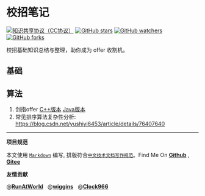 # 校招笔记

[![知识共享协议（CC协议）](https://img.shields.io/badge/License-Creative%20Commons-DC3D24.svg)](https://creativecommons.org/licenses/by-nc-sa/4.0/deed.zh)
[![GitHub stars](https://img.shields.io/github/stars/hbulpf/InterviewNotes.svg?label=Stars)](https://github.com/hbulpf/InterviewNotes)
[![GitHub watchers](https://img.shields.io/github/watchers/hbulpf/InterviewNotes.svg?label=Watchers)](https://github.com/hbulpf/InterviewNotes/watchers)
[![GitHub forks](https://img.shields.io/github/forks/hbulpf/InterviewNotes.svg?label=Forks)](https://github.com/hbulpf/InterviewNotes/fork)


校招基础知识总结与整理，助你成为 offer 收割机。

## 基础

## 算法

1. 剑指offer [C++版本](https://github.com/hbulpf/CodingInterviewChinese2) [Java版本](https://github.com/hbulpf/point-to-offer-edition2)
1. 常见排序算法复杂性分析: https://blog.csdn.net/yushiyi6453/article/details/76407640



----------------------------------------

**项目规范**

本文使用 [`Markdown`](https://www.markdownguide.org/basic-syntax) 编写, 排版符合[`中文技术文档写作规范`](https://github.com/hbulpf/document-style-guide)。Find Me On [**Github**](https://github.com/hbulpf/InterviewNotes) , [**Gitee**](https://gitee.com/sifangcloud/InterviewNotes)

**友情贡献**

@[**RunAtWorld**](http://www.github.com/RunAtWorld)  &nbsp;  @[**wiggins**](https://github.com/GroundWu)  &nbsp;  @[**Clock966**](http://www.github.com/Clock966) 
